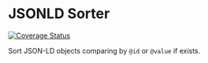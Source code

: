 # JSONLD Sorter

[![Coverage Status](https://coveralls.io/repos/github/roddolf/jsonld-sorter/badge.svg?branch=master)](https://coveralls.io/github/roddolf/jsonld-sorter?branch=master)

Sort JSON-LD objects comparing by `@id` or `@value` if exists.
